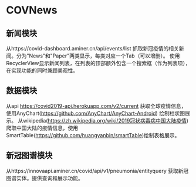 # COVNews
## 新闻模块
从https://covid-dashboard.aminer.cn/api/events/list 抓取新冠疫情的相关新闻。分为"News"和"Paper"两类显示，每类对应一个Tab（可以增删）。
使用RecyclerView显示新闻列表，在列表的顶部额外包含一个搜索框（作为列表项），在实现功能的同时兼顾美观性。

## 数据模块
从api https://covid2019-api.herokuapp.com/v2/current 获取全球疫情信息，使用AnyChart(https://github.com/AnyChart/AnyChart-Android) 绘制柱状图展示。
从wikipedia(https://zh.wikipedia.org/wiki/2019冠状病毒病中国大陆疫情) 爬取中国大陆的疫情信息，使用SmartTable(https://github.com/huangyanbin/smartTable)绘制表格展示。

## 新冠图谱模块
从https://innovaapi.aminer.cn/covid/api/v1/pneumonia/entityquery 获取新冠图谱实体。提供查询和展示功能。
